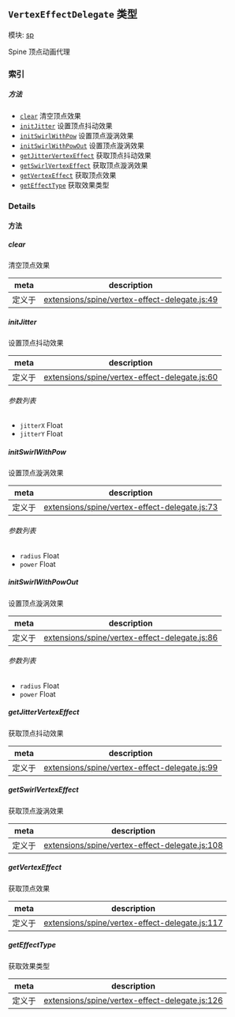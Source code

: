 ## `VertexEffectDelegate` 类型



模块: [sp](../modules/sp.md)


Spine 顶点动画代理



### 索引



##### 方法

  - [`clear`](#clear) 清空顶点效果
  - [`initJitter`](#initjitter) 设置顶点抖动效果
  - [`initSwirlWithPow`](#initswirlwithpow) 设置顶点漩涡效果
  - [`initSwirlWithPowOut`](#initswirlwithpowout) 设置顶点漩涡效果
  - [`getJitterVertexEffect`](#getjittervertexeffect) 获取顶点抖动效果
  - [`getSwirlVertexEffect`](#getswirlvertexeffect) 获取顶点漩涡效果
  - [`getVertexEffect`](#getvertexeffect) 获取顶点效果
  - [`getEffectType`](#geteffecttype) 获取效果类型



### Details




<!-- Method Block -->
#### 方法


##### clear

清空顶点效果

| meta | description |
|------|-------------|
| 定义于 | [extensions/spine/vertex-effect-delegate.js:49](https://github.com/cocos-creator/engine/blob/98967f5e8c458e65203b56f900ee34c8ea836e72/extensions/spine/vertex-effect-delegate.js#L49) |



##### initJitter

设置顶点抖动效果

| meta | description |
|------|-------------|
| 定义于 | [extensions/spine/vertex-effect-delegate.js:60](https://github.com/cocos-creator/engine/blob/98967f5e8c458e65203b56f900ee34c8ea836e72/extensions/spine/vertex-effect-delegate.js#L60) |

###### 参数列表
- `jitterX` Float 
- `jitterY` Float 


##### initSwirlWithPow

设置顶点漩涡效果

| meta | description |
|------|-------------|
| 定义于 | [extensions/spine/vertex-effect-delegate.js:73](https://github.com/cocos-creator/engine/blob/98967f5e8c458e65203b56f900ee34c8ea836e72/extensions/spine/vertex-effect-delegate.js#L73) |

###### 参数列表
- `radius` Float 
- `power` Float 


##### initSwirlWithPowOut

设置顶点漩涡效果

| meta | description |
|------|-------------|
| 定义于 | [extensions/spine/vertex-effect-delegate.js:86](https://github.com/cocos-creator/engine/blob/98967f5e8c458e65203b56f900ee34c8ea836e72/extensions/spine/vertex-effect-delegate.js#L86) |

###### 参数列表
- `radius` Float 
- `power` Float 


##### getJitterVertexEffect

获取顶点抖动效果

| meta | description |
|------|-------------|
| 定义于 | [extensions/spine/vertex-effect-delegate.js:99](https://github.com/cocos-creator/engine/blob/98967f5e8c458e65203b56f900ee34c8ea836e72/extensions/spine/vertex-effect-delegate.js#L99) |



##### getSwirlVertexEffect

获取顶点漩涡效果

| meta | description |
|------|-------------|
| 定义于 | [extensions/spine/vertex-effect-delegate.js:108](https://github.com/cocos-creator/engine/blob/98967f5e8c458e65203b56f900ee34c8ea836e72/extensions/spine/vertex-effect-delegate.js#L108) |



##### getVertexEffect

获取顶点效果

| meta | description |
|------|-------------|
| 定义于 | [extensions/spine/vertex-effect-delegate.js:117](https://github.com/cocos-creator/engine/blob/98967f5e8c458e65203b56f900ee34c8ea836e72/extensions/spine/vertex-effect-delegate.js#L117) |



##### getEffectType

获取效果类型

| meta | description |
|------|-------------|
| 定义于 | [extensions/spine/vertex-effect-delegate.js:126](https://github.com/cocos-creator/engine/blob/98967f5e8c458e65203b56f900ee34c8ea836e72/extensions/spine/vertex-effect-delegate.js#L126) |




